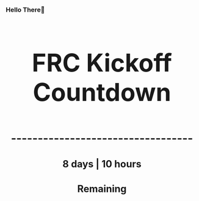 ### Hello There👋

<!---START-TIMER--->
<h3 align='center' style='font-size: 64px;'>FRC Kickoff Countdown</h3>
<h3 align='center' style='font-size: 30px;'>----------------------------------</h3>
<h3 align='center' style='font-size: 25px;'>8 days | 10 hours</h3>
<h3 align='center' style='font-size: 25px;'>Remaining</h3>
<!---END-TIMER--->
